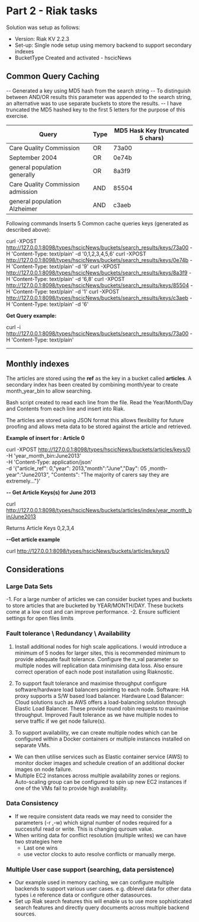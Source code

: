 
# Part 2 - Riak tasks
Solution was setup as follows:

- Version: Riak KV 2.2.3
- Set-up: Single node setup using memory backend to support secondary indexes
- BucketType Created and activated - hscicNews

##  Common Query Caching
-- Generated a key using MD5 hash from the search string
-- To distinguish between AND/OR results this parameter was appended to the search string, an alternative was to use separate buckets to store the results.
-- I have truncated the MD5 hashed key to the first 5 letters for the purpose of this exercise.

|   Query|  Type |  MD5 Hask Key (truncated 5 chars) |
| ------------ | ------------ | ------------ |
|Care Quality Commission  |  OR |  73a00 |
|September 2004 | OR  |  0e74b |
|general population generally   |  OR | 8a3f9  |
| Care Quality Commission admission  |  AND | 85504  |
| general population Alzheimer  | AND  |  c3aeb |



Following commands Inserts 5 Common cache queries keys (generated as described above):


curl  -XPOST http://127.0.0.1:8098/types/hscicNews/buckets/search_results/keys/73a00 -H 'Content-Type: text/plain'  -d '0,1,2,3,4,5,6'
curl  -XPOST http://127.0.0.1:8098/types/hscicNews/buckets/search_results/keys/0e74b -H 'Content-Type: text/plain'  -d '9'
curl  -XPOST http://127.0.0.1:8098/types/hscicNews/buckets/search_results/keys/8a3f9 -H 'Content-Type: text/plain'  -d '6,8'
curl  -XPOST http://127.0.0.1:8098/types/hscicNews/buckets/search_results/keys/85504 -H 'Content-Type: text/plain'  -d '1'
curl  -XPOST http://127.0.0.1:8098/types/hscicNews/buckets/search_results/keys/c3aeb -H 'Content-Type: text/plain'  -d '6'

**Get Query example:**

curl -i http://127.0.0.1:8098/types/hscicNews/buckets/search_results/keys/73a00 -H 'Content-Type: text/plain'

------------


##  Monthly indexes

The articles are stored using the **ref** as the key in a bucket called **articles**. A secondary index has been created by combining month/year to create month_year_bin to allow searching.



Bash script created to read each line from the file. Read the Year/Month/Day and Contents from each line and insert into Riak.

The articles are stored using JSON format this allows flexibility for future proofing and allows meta data to be stored against the article and retrieved.


**Example of insert for : Article 0**

curl -XPOST http://127.0.0.1:8098/types/hscicNews/buckets/articles/keys/0 \
-H 'year_month_bin:June2013' \
-H 'Content-Type: application/json' \
-d '{"article_ref": 0,"year": 2013,"month":"June","Day": 05 ,month-year":"June2013", "Contents": "The majority of carers say they are extremely..."}'




**-- Get Article Keys(s) for June 2013**

curl http://127.0.0.1:8098/types/hscicNews/buckets/articles/index/year_month_bin/June2013

Returns Article Keys 0,2,3,4

**--Get article example**

curl http://127.0.0.1:8098/types/hscicNews/buckets/articles/keys/0

## Considerations

### Large  Data Sets

-1.  For a large number of articles we can consider bucket types and buckets to store articles that are bucketed by YEAR/MONTH/DAY. These buckets come at a low cost and can improve performance.
-2.  Ensure sufficient settings for open files limits


### Fault tolerance \ Redundancy \ Availability
1.  Install additional nodes for  high scale applications. I would introduce a minimum of 5 nodes for larger sites, this is recommended minimum to provide adequate fault tolerance. Configure the n_val parameter so multiple nodes will replication data minimising data loss. Also ensure correct operation of each node post installation using Riaknostic.

2. To support fault tolerance and maximise throughput configure software/hardware load balancers pointing to each node.
Software: HA proxy supports  a S/W based load balancer.
Hardware Load Balancer: Cloud solutions such as AWS offers a load-balancing solution through Elastic Load Balancer.
These provide round robin requests to maximise throughput. Improved Fault tolerance as we have multiple nodes to serve traffic if we get node failure(s).

1.  To support availability, we can create multiple nodes which can be configured within a Docker containers or multiple instances installed on separate VMs.
- We can then utilise services such as Elastic container service (AWS) to monitor docker images and schedule creation of an additional docker images on node failure.
- Multiple EC2 instances across multiple availability zones or regions. Auto-scaling group can be configured to spin up new EC2 instances if one of the VMs fail to provide high availability.


### Data Consistency
- If we require consistent data reads we may need to consider the parameters (-r ,-w) which signal number of nodes required for  a successful read or write. This is changing quroum value.
- When writing data for conflict resolution (multiple writes) we can have two strategies here
 	- Last one wins
 	- use vector clocks to auto resolve conflicts or manually merge.

### Multiple User case support (searching, data persistence)
- Our example used in memory caching, we can configure multiple backends to support various user cases. e.g. dblevel data for other data types i.e reference data or configure other datasources.
- Set up Riak search features this will enable us to use more sophisticated search features and directly query documents across multiple backend sources.
